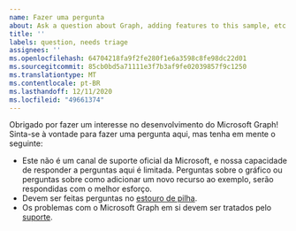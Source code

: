 ```yaml
---
name: Fazer uma pergunta
about: Ask a question about Graph, adding features to this sample, etc.
title: ''
labels: question, needs triage
assignees: ''
ms.openlocfilehash: 64704218fa9f2fe280f1e6a3598c8fe98dc22d01
ms.sourcegitcommit: 85cb0bd5a71111e3f7b3af9fe02039857f9c1250
ms.translationtype: MT
ms.contentlocale: pt-BR
ms.lasthandoff: 12/11/2020
ms.locfileid: "49661374"
---
```

Obrigado por fazer um interesse no desenvolvimento do Microsoft Graph! Sinta-se à vontade para fazer uma pergunta aqui, mas tenha em mente o seguinte:

- Este não é um canal de suporte oficial da Microsoft, e nossa capacidade de responder a perguntas aqui é limitada. Perguntas sobre o gráfico ou perguntas sobre como adicionar um novo recurso ao exemplo, serão respondidas com o melhor esforço.
- Devem ser feitas perguntas no [estouro de pilha](https://stackoverflow.com/questions/tagged/microsoft-graph).
- Os problemas com o Microsoft Graph em si devem ser tratados pelo [suporte](https://developer.microsoft.com/graph/support).

